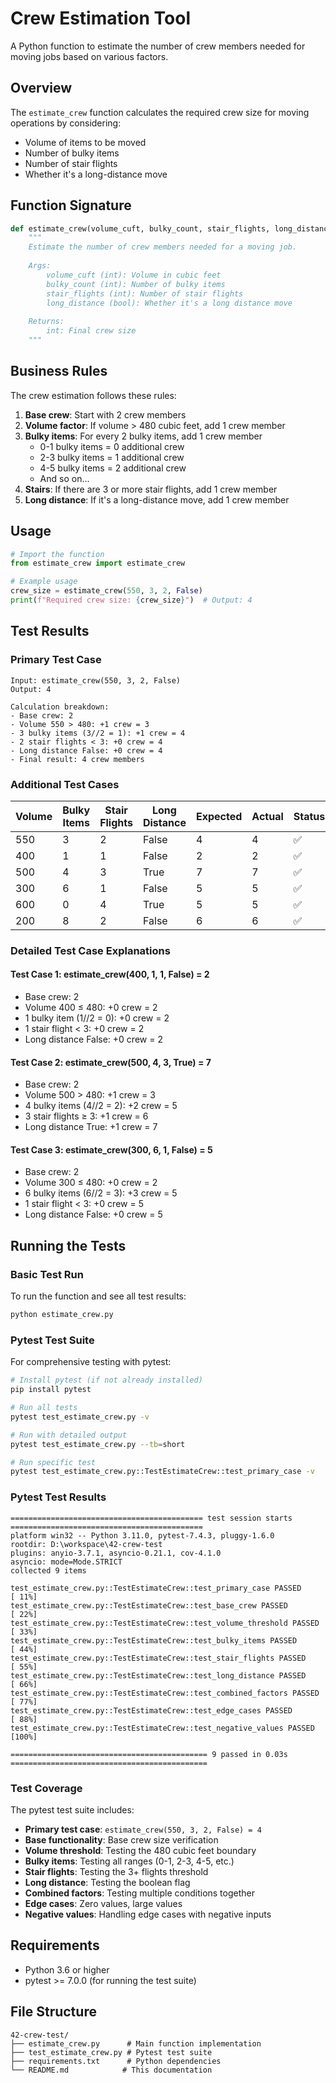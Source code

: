 # Crew Estimation Tool

A Python function to estimate the number of crew members needed for moving jobs based on various factors.

## Overview

The `estimate_crew` function calculates the required crew size for moving operations by considering:
- Volume of items to be moved
- Number of bulky items
- Number of stair flights
- Whether it's a long-distance move

## Function Signature

```python
def estimate_crew(volume_cuft, bulky_count, stair_flights, long_distance):
    """
    Estimate the number of crew members needed for a moving job.
    
    Args:
        volume_cuft (int): Volume in cubic feet
        bulky_count (int): Number of bulky items
        stair_flights (int): Number of stair flights
        long_distance (bool): Whether it's a long distance move
    
    Returns:
        int: Final crew size
    """
```

## Business Rules

The crew estimation follows these rules:

1. **Base crew**: Start with 2 crew members
2. **Volume factor**: If volume > 480 cubic feet, add 1 crew member
3. **Bulky items**: For every 2 bulky items, add 1 crew member
   - 0-1 bulky items = 0 additional crew
   - 2-3 bulky items = 1 additional crew
   - 4-5 bulky items = 2 additional crew
   - And so on...
4. **Stairs**: If there are 3 or more stair flights, add 1 crew member
5. **Long distance**: If it's a long-distance move, add 1 crew member

## Usage

```python
# Import the function
from estimate_crew import estimate_crew

# Example usage
crew_size = estimate_crew(550, 3, 2, False)
print(f"Required crew size: {crew_size}")  # Output: 4
```

## Test Results

### Primary Test Case
```
Input: estimate_crew(550, 3, 2, False)
Output: 4

Calculation breakdown:
- Base crew: 2
- Volume 550 > 480: +1 crew = 3
- 3 bulky items (3//2 = 1): +1 crew = 4
- 2 stair flights < 3: +0 crew = 4
- Long distance False: +0 crew = 4
- Final result: 4 crew members
```

### Additional Test Cases

| Volume | Bulky Items | Stair Flights | Long Distance | Expected | Actual | Status |
|--------|-------------|---------------|---------------|----------|--------|--------|
| 550    | 3           | 2             | False         | 4        | 4      | ✅     |
| 400    | 1           | 1             | False         | 2        | 2      | ✅     |
| 500    | 4           | 3             | True          | 7        | 7      | ✅     |
| 300    | 6           | 1             | False         | 5        | 5      | ✅     |
| 600    | 0           | 4             | True          | 5        | 5      | ✅     |
| 200    | 8           | 2             | False         | 6        | 6      | ✅     |

### Detailed Test Case Explanations

#### Test Case 1: estimate_crew(400, 1, 1, False) = 2
- Base crew: 2
- Volume 400 ≤ 480: +0 crew = 2
- 1 bulky item (1//2 = 0): +0 crew = 2
- 1 stair flight < 3: +0 crew = 2
- Long distance False: +0 crew = 2

#### Test Case 2: estimate_crew(500, 4, 3, True) = 7
- Base crew: 2
- Volume 500 > 480: +1 crew = 3
- 4 bulky items (4//2 = 2): +2 crew = 5
- 3 stair flights ≥ 3: +1 crew = 6
- Long distance True: +1 crew = 7

#### Test Case 3: estimate_crew(300, 6, 1, False) = 5
- Base crew: 2
- Volume 300 ≤ 480: +0 crew = 2
- 6 bulky items (6//2 = 3): +3 crew = 5
- 1 stair flight < 3: +0 crew = 5
- Long distance False: +0 crew = 5

## Running the Tests

### Basic Test Run
To run the function and see all test results:

```bash
python estimate_crew.py
```

### Pytest Test Suite
For comprehensive testing with pytest:

```bash
# Install pytest (if not already installed)
pip install pytest

# Run all tests
pytest test_estimate_crew.py -v

# Run with detailed output
pytest test_estimate_crew.py --tb=short

# Run specific test
pytest test_estimate_crew.py::TestEstimateCrew::test_primary_case -v
```

### Pytest Test Results

```
=========================================== test session starts ===========================================
platform win32 -- Python 3.11.0, pytest-7.4.3, pluggy-1.6.0
rootdir: D:\workspace\42-crew-test
plugins: anyio-3.7.1, asyncio-0.21.1, cov-4.1.0
asyncio: mode=Mode.STRICT
collected 9 items

test_estimate_crew.py::TestEstimateCrew::test_primary_case PASSED                                    [ 11%]
test_estimate_crew.py::TestEstimateCrew::test_base_crew PASSED                                       [ 22%]
test_estimate_crew.py::TestEstimateCrew::test_volume_threshold PASSED                                [ 33%]
test_estimate_crew.py::TestEstimateCrew::test_bulky_items PASSED                                     [ 44%]
test_estimate_crew.py::TestEstimateCrew::test_stair_flights PASSED                                   [ 55%]
test_estimate_crew.py::TestEstimateCrew::test_long_distance PASSED                                   [ 66%]
test_estimate_crew.py::TestEstimateCrew::test_combined_factors PASSED                                [ 77%]
test_estimate_crew.py::TestEstimateCrew::test_edge_cases PASSED                                      [ 88%]
test_estimate_crew.py::TestEstimateCrew::test_negative_values PASSED                                 [100%]

============================================ 9 passed in 0.03s ============================================
```

### Test Coverage

The pytest test suite includes:

- **Primary test case**: `estimate_crew(550, 3, 2, False) = 4`
- **Base functionality**: Base crew size verification
- **Volume threshold**: Testing the 480 cubic feet boundary
- **Bulky items**: Testing all ranges (0-1, 2-3, 4-5, etc.)
- **Stair flights**: Testing the 3+ flights threshold
- **Long distance**: Testing the boolean flag
- **Combined factors**: Testing multiple conditions together
- **Edge cases**: Zero values, large values
- **Negative values**: Handling edge cases with negative inputs

## Requirements

- Python 3.6 or higher
- pytest >= 7.0.0 (for running the test suite)

## File Structure

```
42-crew-test/
├── estimate_crew.py      # Main function implementation
├── test_estimate_crew.py # Pytest test suite
├── requirements.txt      # Python dependencies
└── README.md            # This documentation
```
